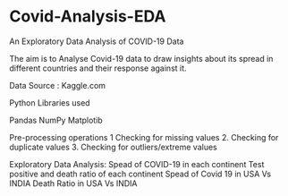 # Covid-Analysis-EDA
An Exploratory Data Analysis of COVID-19 Data 

The aim is to Analyse Covid-19 data to draw insights about its spread in different countries and their response against it.

Data Source : Kaggle.com

Python Libraries used

Pandas
NumPy
Matplotib

Pre-processing operations 1 Checking for missing values 2. Checking for duplicate values 3. Checking for outliers/extreme values

Exploratory Data Analysis:
Spead of COVID-19 in each continent
Test positive and death ratio of each continent
Spead of Covid 19 in USA Vs INDIA
Death Ratio in USA Vs INDIA
